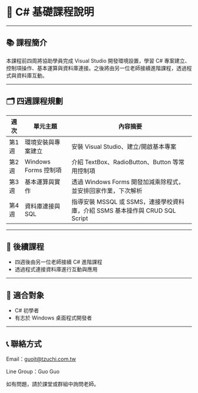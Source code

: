 # 🌟 C# 基礎課程說明

---

## 📚 課程簡介

本課程前四周將協助學員完成 Visual Studio 開發環境設置，學習 C# 專案建立、控制項操作、基本運算與資料庫連接。之後將由另一位老師接續進階課程，透過程式與資料庫互動。

---

## 🗂️ 四週課程規劃

| 週次  | 單元主題             | 內容摘要                                                                     |
| ----- | -------------------- | ---------------------------------------------------------------------------- |
| 第1週 | 環境安裝與專案建立   | 安裝 Visual Studio、建立/開啟基本專案                                        |
| 第2週 | Windows Forms 控制項 | 介紹 TextBox、RadioButton、Button 等常用控制項                               |
| 第3週 | 基本運算與實作       | 透過 Windows Forms 開發加減乘除程式，並安排回家作業，下次解析                |
| 第4週 | 資料庫連接與 SQL     | 指導安裝 MSSQL 或 SSMS，連接學校資料庫，介紹 SSMS 基本操作與 CRUD SQL Script |

---

## 🚀 後續課程

- 四週後由另一位老師接續 C# 進階課程
- 透過程式連接資料庫進行互動與應用

---

## 👤 適合對象

- C# 初學者
- 有志於 Windows 桌面程式開發者

---

## 📞 聯絡方式

Email：guojt@tzuchi.com.tw

Line Group：Guo Guo

如有問題，請於課堂或群組中詢問老師。
